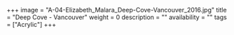 +++
image = "A-04-Elizabeth_Malara_Deep-Cove-Vancouver_2016.jpg"
title = "Deep Cove - Vancouver"
weight = 0
description = ""
availability = ""
tags = ["Acrylic"]
+++
